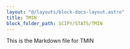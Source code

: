 ```yaml
---
layout: "@/layouts/block-docs-layout.astro"
title: TMIN
block_folder_path: SCIPY/STATS/TMIN
---
```


This is the Markdown file for TMIN

